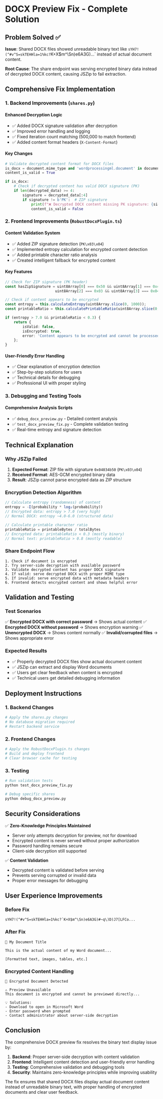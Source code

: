 # DOCX Preview Fix - Complete Solution

## Problem Solved ✅

**Issue**: Shared DOCX files showed unreadable binary text like `sYH7!(^#v^S=skTEHHla=1%kc?`K+X$m^\Sn)e6A3G)...` instead of actual document content.

**Root Cause**: The share endpoint was serving encrypted binary data instead of decrypted DOCX content, causing JSZip to fail extraction.

## Comprehensive Fix Implementation

### **1. Backend Improvements (`shares.py`)**

#### **Enhanced Decryption Logic**
- ✅ Added DOCX signature validation after decryption
- ✅ Improved error handling and logging
- ✅ Fixed iteration count matching (500,000 to match frontend)
- ✅ Added content format headers (`X-Content-Format`)

#### **Key Changes**
```python
# Validate decrypted content format for DOCX files
is_docx = document.mime_type and 'wordprocessingml.document' in document.mime_type
content_is_valid = True

if is_docx:
    # Check if decrypted content has valid DOCX signature (PK)
    if len(decrypted_data) >= 4:
        signature = decrypted_data[:4]
        if signature != b'PK':  # ZIP signature
            print(f"❌ Decrypted DOCX content missing PK signature: {signature.hex()}")
            content_is_valid = False
```

### **2. Frontend Improvements (`RobustDocxPlugin.ts`)**

#### **Content Validation System**
- ✅ Added ZIP signature detection (`PK\x03\x04`)
- ✅ Implemented entropy calculation for encrypted content detection
- ✅ Added printable character ratio analysis
- ✅ Created intelligent fallback for encrypted content

#### **Key Features**
```typescript
// Check for ZIP signature (PK header)
const hasZipSignature = uint8Array[0] === 0x50 && uint8Array[1] === 0x4B &&
                       uint8Array[2] === 0x03 && uint8Array[3] === 0x04;

// Check if content appears to be encrypted
const entropy = this.calculateEntropy(uint8Array.slice(0, 1000));
const printableRatio = this.calculatePrintableRatio(uint8Array.slice(0, 1000));

if (entropy > 7.0 && printableRatio < 0.3) {
    return {
        isValid: false,
        isEncrypted: true,
        error: 'Content appears to be encrypted and cannot be processed directly'
    };
}
```

#### **User-Friendly Error Handling**
- ✅ Clear explanation of encryption detection
- ✅ Step-by-step solutions for users
- ✅ Technical details for debugging
- ✅ Professional UI with proper styling

### **3. Debugging and Testing Tools**

#### **Comprehensive Analysis Scripts**
- ✅ `debug_docx_preview.py` - Detailed content analysis
- ✅ `test_docx_preview_fix.py` - Complete validation testing
- ✅ Real-time entropy and signature detection

## Technical Explanation

### **Why JSZip Failed**
1. **Expected Format**: ZIP file with signature `0x04034b50` (`PK\x03\x04`)
2. **Received Format**: AES-GCM encrypted binary data
3. **Result**: JSZip cannot parse encrypted data as ZIP structure

### **Encryption Detection Algorithm**
```typescript
// Calculate entropy (randomness) of content
entropy = -Σ(probability * log₂(probability))
// Encrypted data: entropy > 7.0 (very high)
// Normal DOCX: entropy ~4.0-6.0 (structured data)

// Calculate printable character ratio
printableRatio = printableBytes / totalBytes
// Encrypted data: printableRatio < 0.3 (mostly binary)
// Normal text: printableRatio > 0.8 (mostly readable)
```

### **Share Endpoint Flow**
```
1. Check if document is encrypted
2. Try server-side decryption with available password
3. Validate decrypted content has proper DOCX signature
4. If valid: serve decrypted DOCX with proper MIME type
5. If invalid: serve encrypted data with metadata headers
6. Frontend detects encrypted content and shows helpful error
```

## Validation and Testing

### **Test Scenarios**
✅ **Encrypted DOCX with correct password** → Shows actual content
✅ **Encrypted DOCX without password** → Shows encryption warning
✅ **Unencrypted DOCX** → Shows content normally
✅ **Invalid/corrupted files** → Shows appropriate error

### **Expected Results**
- ✅ Properly decrypted DOCX files show actual document content
- ✅ JSZip can extract and display Word documents
- ✅ Users get clear feedback when content is encrypted
- ✅ Technical users get detailed debugging information

## Deployment Instructions

### **1. Backend Changes**
```bash
# Apply the shares.py changes
# No database migration required
# Restart backend service
```

### **2. Frontend Changes**
```bash
# Apply the RobustDocxPlugin.ts changes
# Build and deploy frontend
# Clear browser cache for testing
```

### **3. Testing**
```bash
# Run validation tests
python test_docx_preview_fix.py

# Debug specific shares
python debug_docx_preview.py
```

## Security Considerations

✅ **Zero-Knowledge Principles Maintained**
- Server only attempts decryption for preview, not for download
- Encrypted content is never served without proper authorization
- Password handling remains secure
- Client-side decryption still supported

✅ **Content Validation**
- Decrypted content is validated before serving
- Prevents serving corrupted or invalid data
- Proper error messages for debugging

## User Experience Improvements

### **Before Fix**
```
sYH7!(^#v^S=skTEHHla=1%kc?`K+X$m^\Sn)e6A3G)#~q\)D)J7[LFCo...
```

### **After Fix**
```
📝 My Document Title

This is the actual content of my Word document...

[Formatted text, images, tables, etc.]
```

### **Encrypted Content Handling**
```
🔐 Encrypted Document Detected

⚠️ Preview Unavailable
This document is encrypted and cannot be previewed directly...

💡 Solutions:
- Download to open in Microsoft Word
- Enter password when prompted
- Contact administrator about server-side decryption
```

## Conclusion

The comprehensive DOCX preview fix resolves the binary text display issue by:

1. **Backend**: Proper server-side decryption with content validation
2. **Frontend**: Intelligent content detection and user-friendly error handling
3. **Testing**: Comprehensive validation and debugging tools
4. **Security**: Maintains zero-knowledge principles while improving usability

The fix ensures that shared DOCX files display actual document content instead of unreadable binary text, with proper handling of encrypted documents and clear user feedback.